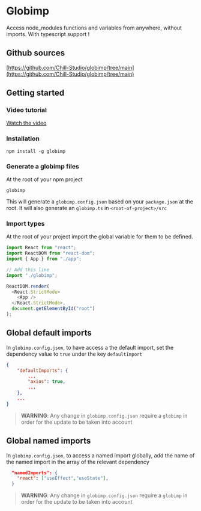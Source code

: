 # Globimp

Access node_modules functions and variables from anywhere, without imports.
With typescript support !

## Github sources

[https://github.com/Chill-Studio/globimp/tree/main](https://github.com/Chill-Studio/globimp/tree/main)

## Getting started

### Video tutorial

[Watch the video](https://streamable.com/p0bibc)

### Installation

```shell
npm install -g globimp

```

### Generate a globimp files

At the root of your npm project

```shell
globimp
```

This will generate a `globimp.config.json` based on your `package.json` at the root.
It will also generate an `globimp.ts` in `<root-of-project>/src`

### Import types

At the root of your project import the global variable for them to be defined.

```js
import React from "react";
import ReactDOM from "react-dom";
import { App } from "./app";

// Add this line
import "./globimp";

ReactDOM.render(
  <React.StrictMode>
    <App />
  </React.StrictMode>,
  document.getElementById("root")
);
```

## Global default imports

In `globimp.config.json`, to have access a the default import, set the dependency value to `true` under the key `defaultImport`

```json
{
    "defaultImports": {
        ...
        "axios": true,
        ...
    },
    ...
}
```

> **WARNING**: Any change in `globimp.config.json` require a `globimp` in order for the update to be taken into account

## Global named imports

In `globimp.config.json`, to access a named import globally, add the name of the named import in the array of the relevant dependency

```json
  "namedImports": {
    "react": ["useEffect","useState"],
  }
```

> **WARNING**: Any change in `globimp.config.json` require a `globimp` in order for the update to be taken into account
